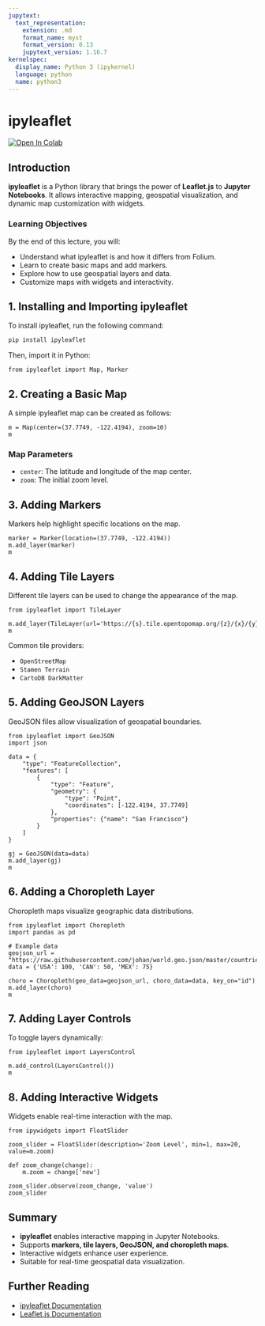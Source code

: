 ```yaml
---
jupytext:
  text_representation:
    extension: .md
    format_name: myst
    format_version: 0.13
    jupytext_version: 1.16.7
kernelspec:
  display_name: Python 3 (ipykernel)
  language: python
  name: python3
---
```


# ipyleaflet

[![Open In Colab](https://colab.research.google.com/assets/colab-badge.svg)](https://colab.research.google.com/github/giswqs/geog-510/blob/main/book/geospatial/ipyleaflet.ipynb)

## Introduction
**ipyleaflet** is a Python library that brings the power of **Leaflet.js** to **Jupyter Notebooks**. It allows interactive mapping, geospatial visualization, and dynamic map customization with widgets.

### Learning Objectives
By the end of this lecture, you will:
- Understand what ipyleaflet is and how it differs from Folium.
- Learn to create basic maps and add markers.
- Explore how to use geospatial layers and data.
- Customize maps with widgets and interactivity.

## 1. Installing and Importing ipyleaflet
To install ipyleaflet, run the following command:

```bash
pip install ipyleaflet
```

Then, import it in Python:

```{code-cell} ipython3
from ipyleaflet import Map, Marker
```

## 2. Creating a Basic Map
A simple ipyleaflet map can be created as follows:

```{code-cell} ipython3
m = Map(center=(37.7749, -122.4194), zoom=10)
m
```

### Map Parameters
- `center`: The latitude and longitude of the map center.
- `zoom`: The initial zoom level.

## 3. Adding Markers
Markers help highlight specific locations on the map.

```{code-cell} ipython3
marker = Marker(location=(37.7749, -122.4194))
m.add_layer(marker)
m
```

## 4. Adding Tile Layers
Different tile layers can be used to change the appearance of the map.

```{code-cell} ipython3
from ipyleaflet import TileLayer

m.add_layer(TileLayer(url='https://{s}.tile.opentopomap.org/{z}/{x}/{y}.png'))
m
```

Common tile providers:
- `OpenStreetMap`
- `Stamen Terrain`
- `CartoDB DarkMatter`

## 5. Adding GeoJSON Layers
GeoJSON files allow visualization of geospatial boundaries.

```{code-cell} ipython3
from ipyleaflet import GeoJSON
import json

data = {
    "type": "FeatureCollection",
    "features": [
        {
            "type": "Feature",
            "geometry": {
                "type": "Point",
                "coordinates": [-122.4194, 37.7749]
            },
            "properties": {"name": "San Francisco"}
        }
    ]
}

gj = GeoJSON(data=data)
m.add_layer(gj)
m
```

## 6. Adding a Choropleth Layer
Choropleth maps visualize geographic data distributions.

```{code-cell} ipython3
from ipyleaflet import Choropleth
import pandas as pd

# Example data
geojson_url = "https://raw.githubusercontent.com/johan/world.geo.json/master/countries.geo.json"
data = {'USA': 100, 'CAN': 50, 'MEX': 75}

choro = Choropleth(geo_data=geojson_url, choro_data=data, key_on="id")
m.add_layer(choro)
m
```

## 7. Adding Layer Controls
To toggle layers dynamically:

```{code-cell} ipython3
from ipyleaflet import LayersControl

m.add_control(LayersControl())
m
```

## 8. Adding Interactive Widgets
Widgets enable real-time interaction with the map.

```{code-cell} ipython3
from ipywidgets import FloatSlider

zoom_slider = FloatSlider(description='Zoom Level', min=1, max=20, value=m.zoom)

def zoom_change(change):
    m.zoom = change['new']

zoom_slider.observe(zoom_change, 'value')
zoom_slider
```

## Summary
- **ipyleaflet** enables interactive mapping in Jupyter Notebooks.
- Supports **markers, tile layers, GeoJSON, and choropleth maps**.
- Interactive widgets enhance user experience.
- Suitable for real-time geospatial data visualization.

## Further Reading
- [ipyleaflet Documentation](https://ipyleaflet.readthedocs.io/en/latest/)
- [Leaflet.js Documentation](https://leafletjs.com/)
